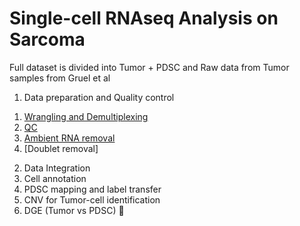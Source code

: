 # Single-cell RNAseq Analysis on Sarcoma


Full dataset is divided into Tumor + PDSC and Raw data from Tumor samples from Gruel et al

1) Data preparation and Quality control
  1. [Wrangling and Demultiplexing](https://github.com/Caminou/SRC_SC/tree/main/Wrangling_Demultiplex/)
  2. [QC](https://github.com/Caminou/SRC_SC/tree/main/QC)
  3. [Ambient RNA removal](https://github.com/Caminou/SARC_SC/blob/main/Ambient_RNA/)
  4. [Doublet removal]
2) Data Integration
3) Cell annotation
4) PDSC mapping and label transfer
5) CNV for Tumor-cell identification
6) DGE (Tumor vs PDSC) :tada:

